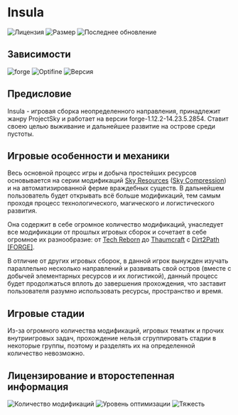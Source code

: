 # Insula
![Лицензия](https://img.shields.io/github/license/Avandelta/Insula?label=%D0%9B%D0%B8%D1%86%D0%B5%D0%BD%D0%B7%D0%B8%D1%8F&style=flat-square)
![Размер](https://img.shields.io/github/repo-size/Avandelta/Insula?label=%D0%A0%D0%B0%D0%B7%D0%BC%D0%B5%D1%80&style=flat-square)
![Последнее обновление](https://img.shields.io/github/last-commit/Avandelta/Insula?label=%D0%9F%D0%BE%D1%81%D0%BB%D0%B5%D0%B4%D0%BD%D0%B5%D0%B5%20%D0%BE%D0%B1%D0%BD%D0%BE%D0%B2%D0%BB%D0%B5%D0%BD%D0%B8%D0%B5&style=flat-square)

## Зависимости

![forge](https://img.shields.io/badge/forge-14.23.5.2854-brightgreen?style=flat-square)
![Optifine](https://img.shields.io/badge/Optifine-OptiFine%201.12.2%20HD%20U%20F6%20pre1-brightgreen?style=flat-square)
![Версия](https://img.shields.io/badge/Версия-1.0.5.0-green?style=flat-square)

## Предисловие

Insula - игровая сборка неопределенного направления, принадлежит жанру ProjectSky и работает на версии forge-1.12.2-14.23.5.2854. Ставит своею целью выживание и дальнейшее развитие на острове среди пустоты.

## Игровые особенности и механики

Весь основной процесс игры и добыча простейших ресурсов основывается на серии модификаций [Sky Resources](https://www.curseforge.com/minecraft/mc-mods/sky-resources) ([Sky Compression](https://www.curseforge.com/minecraft/mc-mods/sky-compression)) и на автоматизированной ферме враждебных существ. В дальнейшем пользователь будет открывать всё больше модификаций, тем самым проходя процесс технологического, магического и логистического развития.

Она содержит в себе огромное количество модификаций, унаследует все модификации от прошлых игровых сборок и сочетает в себе огромное их разнообразие: от [Tech Reborn](https://www.curseforge.com/minecraft/mc-mods/techreborn) до [Thaumcraft](https://www.curseforge.com/minecraft/mc-mods/thaumcraft) с [Dirt2Path \[FORGE\]](https://www.curseforge.com/minecraft/mc-mods/dirt2path).

В отличие от других игровых сборок, в данной игрок вынужден изучать параллельно несколько направлений и развивать свой остров (вместе с добычей элементарных ресурсов и их логистикой), данный процесс будет продолжаться вплоть до завершения прохождения, что заставит пользователя разумно использовать ресурсы, пространство и время.

## Игровые стадии

Из-за огромного количества модификаций, игровых тематик и прочих внутриигровых задач, прохождение нельзя сгруппировать стадии в некоторые группы, поэтому и разделять их на определенной количество невозможно.

## Лицензирование и второстепенная информация

![Количество модификаций](https://img.shields.io/badge/%D0%9A%D0%BE%D0%BB%D0%B8%D1%87%D0%B5%D1%81%D1%82%D0%B2%D0%BE%20%D0%BC%D0%BE%D0%B4%D0%B8%D1%84%D0%B8%D0%BA%D0%B0%D1%86%D0%B8%D0%B9-244%20\(369\)-green?style=flat-square)
![Уровень оптимизации](https://img.shields.io/badge/%D0%9E%D0%BF%D1%82%D0%B8%D0%BC%D0%B8%D0%B7%D0%B0%D1%86%D0%B8%D1%8F-A-green?style=flat-square)
![Тяжесть](https://img.shields.io/badge/%D0%A2%D1%8F%D0%B6%D0%B5%D1%81%D1%82%D1%8C-78%25-orange?style=flat-square)